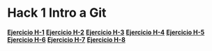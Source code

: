 # Hack 1 Intro a Git

**[Ejercicio H-1](https://github.com/EJGR1906/git_h_1)**
**[Ejercicio H-2](https://github.com/EJGR1906/git_h_2)**
**[Ejercicio H-3](https://github.com/EJGR1906/git_h_3)**
**[Ejercicio H-4](https://github.com/EJGR1906/git_h_4)**
**[Ejercicio H-5](https://github.com/EJGR1906/git_h_5)**
**[Ejercicio H-6](https://github.com/EJGR1906/git_h_6)**
**[Ejercicio H-7](https://github.com/EJGR1906/git_h_7)**
**[Ejercicio H-8](https://github.com/EJGR1906/git_h_8)**
